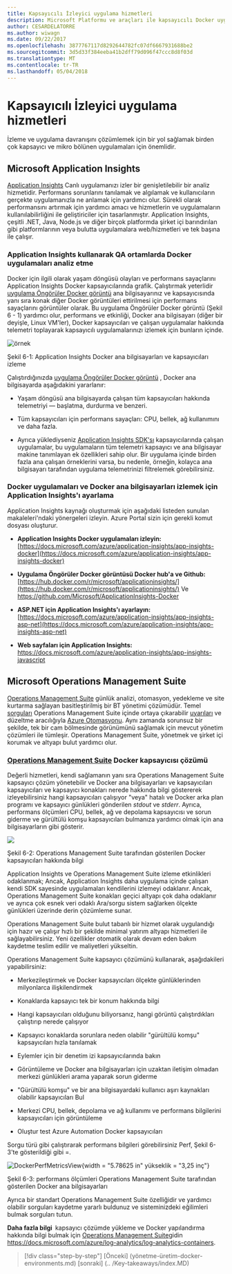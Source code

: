 ```yaml
---
title: Kapsayıcılı İzleyici uygulama hizmetleri
description: Microsoft Platformu ve araçları ile kapsayıcılı Docker uygulama yaşam döngüsü
author: CESARDELATORRE
ms.author: wiwagn
ms.date: 09/22/2017
ms.openlocfilehash: 3877767117d8292644782fc07df6667931688be2
ms.sourcegitcommit: 3d5d33f384eeba41b2dff79d096f47ccc8d8f03d
ms.translationtype: MT
ms.contentlocale: tr-TR
ms.lasthandoff: 05/04/2018
---
```

# <a name="monitor-containerized-application-services"></a>Kapsayıcılı İzleyici uygulama hizmetleri

İzleme ve uygulama davranışını çözümlemek için bir yol sağlamak birden çok kapsayıcı ve mikro bölünen uygulamaları için önemlidir.

## <a name="microsoft-application-insights"></a>Microsoft Application Insights

[Application Insights](https://docs.microsoft.com/azure/application-insights/app-insights-overview) Canlı uygulamanızı izler bir genişletilebilir bir analiz hizmetidir. Performans sorunlarını tanılamak ve algılamak ve kullanıcıların gerçekte uygulamanızla ne anlamak için yardımcı olur. Sürekli olarak performansını artırmak için yardımcı amacı ve hizmetlerin ve uygulamaların kullanılabilirliğini ile geliştiriciler için tasarlanmıştır. Application Insights, çeşitli .NET, Java, Node.js ve diğer birçok platformda şirket içi barındırılan gibi platformlarının veya bulutta uygulamalara web/hizmetleri ve tek başına ile çalışır.

### <a name="analyzing-docker-apps-in-qa-environments-using-application-insights"></a>Application Insights kullanarak QA ortamlarda Docker uygulamaları analiz etme

Docker için ilgili olarak yaşam döngüsü olayları ve performans sayaçlarını Application Insights Docker kapsayıcılarında grafik. Çalıştırmak yeterlidir [uygulama Öngörüler Docker görüntü](https://hub.docker.com/r/microsoft/applicationinsights/) ana bilgisayarınız ve kapsayıcısında yanı sıra konak diğer Docker görüntüleri ettirilmesi için performans sayaçlarını görüntüler olarak. Bu uygulama Öngörüler Docker görüntü (Şekil 6 - 1) yardımcı olur, performans ve etkinliği, Docker ana bilgisayarı (diğer bir deyişle, Linux VM'ler), Docker kapsayıcıları ve çalışan uygulamalar hakkında telemetri toplayarak kapsayıcılı uygulamalarınızı izlemek için bunların içinde.

![örnek](./media/image1.png)

Şekil 6-1: Application Insights Docker ana bilgisayarları ve kapsayıcıları izleme

Çalıştırdığınızda [uygulama Öngörüler Docker görüntü](https://hub.docker.com/r/microsoft/applicationinsights/) , Docker ana bilgisayarda aşağıdakini yararlanır:

-   Yaşam döngüsü ana bilgisayarda çalışan tüm kapsayıcıları hakkında telemetriyi — başlatma, durdurma ve benzeri.

-   Tüm kapsayıcıları için performans sayaçları: CPU, bellek, ağ kullanımını ve daha fazla.

-   Ayrıca yüklediyseniz [Application Insights SDK'sı](https://docs.microsoft.com/azure/application-insights/app-insights-asp-net) kapsayıcılarında çalışan uygulamalar, bu uygulamaların tüm telemetri kapsayıcı ve ana bilgisayar makine tanımlayan ek özellikleri sahip olur. Bir uygulama içinde birden fazla ana çalışan örneklerini varsa, bu nedenle, örneğin, kolayca ana bilgisayarı tarafından uygulama telemetrinizi filtrelemek görebilirsiniz.

### <a name="setting-up-application-insights-to-monitor-docker-applications-and-docker-hosts"></a>Docker uygulamaları ve Docker ana bilgisayarları izlemek için Application Insights'ı ayarlama

Application Insights kaynağı oluşturmak için aşağıdaki listeden sunulan makaleleri'ndaki yönergeleri izleyin. Azure Portal sizin için gerekli komut dosyası oluşturur.

-   **Application Insights Docker uygulamaları izleyin:**  [https://docs.microsoft.com/azure/application-insights/app-insights-docker](https://docs.microsoft.com/azure/application-insights/app-insights-docker)

-   **Uygulama Öngörüler Docker görüntüsü Docker hub'a ve Github:**  
[https://hub.docker.com/r/microsoft/applicationinsights/](https://hub.docker.com/r/microsoft/applicationinsights/) Ve <https://github.com/Microsoft/ApplicationInsights-Docker>

-   **ASP.NET için Application Insights'ı ayarlayın:**  
[https://docs.microsoft.com/azure/application-insights/app-insights-asp-net](https://docs.microsoft.com/azure/application-insights/app-insights-asp-net)

-   **Web sayfaları için Application Insights:**  
<https://docs.microsoft.com/azure/application-insights/app-insights-javascript>

## <a name="microsoft-operations-management-suite"></a>Microsoft Operations Management Suite

[Operations Management Suite](http://microsoft.com/oms) günlük analizi, otomasyon, yedekleme ve site kurtarma sağlayan basitleştirilmiş bir BT yönetimi çözümüdür. Temel [sorguları](https://blogs.technet.microsoft.com/msoms/2016/01/21/easy-microsoft-operations-management-suite-search-queries/) Operations Management Suite içinde ortaya çıkarabilir [uyarıları](https://docs.microsoft.com/azure/operations-management-suite/operations-management-suite-monitoring-alerts) ve düzeltme aracılığıyla [Azure Otomasyonu](https://docs.microsoft.com/azure/automation/). Aynı zamanda sorunsuz bir şekilde, tek bir cam bölmesinde görünümünü sağlamak için mevcut yönetim çözümleri ile tümleşir. Operations Management Suite, yönetmek ve şirket içi korumak ve altyapı bulut yardımcı olur.

### <a name="operations-management-suitehttpmicrosoftcomoms-container-solution-for-docker"></a>[Operations Management Suite](http://microsoft.com/oms) Docker kapsayıcısı çözümü

Değerli hizmetleri, kendi sağlamanın yanı sıra Operations Management Suite kapsayıcı çözüm yönetebilir ve Docker ana bilgisayarları ve kapsayıcıları kapsayıcıları ve kapsayıcı konakları nerede hakkında bilgi göstererek izleyebilirsiniz hangi kapsayıcıları çalışıyor "veya" hatalı ve Docker arka plan programı ve kapsayıcı günlükleri gönderilen *stdout* ve *stderr*. Ayrıca, performans ölçümleri CPU, bellek, ağ ve depolama kapsayıcısı ve sorun giderme ve gürültülü komşu kapsayıcıları bulmanıza yardımcı olmak için ana bilgisayarların gibi gösterir.

![](./media/image2.png)

Şekil 6-2: Operations Management Suite tarafından gösterilen Docker kapsayıcıları hakkında bilgi

Application Insights ve Operations Management Suite izleme etkinlikleri odaklanmak; Ancak, Application Insights daha uygulama içinde çalışan kendi SDK sayesinde uygulamaları kendilerini izlemeyi odaklanır. Ancak, Operations Management Suite konakları geçici altyapı çok daha odaklanır ve ayrıca çok esnek veri odaklı Ara/sorgu sistem sağlarken ölçekte günlükleri üzerinde derin çözümleme sunar.

Operations Management Suite bulut tabanlı bir hizmet olarak uygulandığı için hazır ve çalışır hızlı bir şekilde minimal yatırım altyapı hizmetleri ile sağlayabilirsiniz. Yeni özellikler otomatik olarak devam eden bakım kaydetme teslim edilir ve maliyetleri yükseltin.

Operations Management Suite kapsayıcı çözümünü kullanarak, aşağıdakileri yapabilirsiniz:

-   Merkezileştirmek ve Docker kapsayıcıları ölçekte günlüklerinden milyonlarca ilişkilendirmek

-   Konaklarda kapsayıcı tek bir konum hakkında bilgi

-   Hangi kapsayıcıları olduğunu biliyorsanız, hangi görüntü çalıştırdıkları çalıştırıp nerede çalışıyor

-   Kapsayıcı konaklarda sorunlara neden olabilir "gürültülü komşu" kapsayıcıları hızla tanılamak

-   Eylemler için bir denetim izi kapsayıcılarında bakın

-   Görüntüleme ve Docker ana bilgisayarları için uzaktan iletişim olmadan merkezi günlükleri arama yaparak sorun giderme

-   "Gürültülü komşu" ve bir ana bilgisayardaki kullanıcı aşırı kaynakları olabilir kapsayıcıları Bul

-   Merkezi CPU, bellek, depolama ve ağ kullanımı ve performans bilgilerini kapsayıcıları için görüntüleme

-   Oluştur test Azure Automation Docker kapsayıcıları

Sorgu türü gibi çalıştırarak performans bilgileri görebilirsiniz Perf, Şekil 6-3'te gösterildiği gibi =.

![DockerPerfMetricsView](./media/image3.png){width = "5.78625 in" yükseklik = "3,25 inç"}

Şekil 6-3: performans ölçümleri Operations Management Suite tarafından gösterilen Docker ana bilgisayarları

Ayrıca bir standart Operations Management Suite özelliğidir ve yardımcı olabilir sorguları kaydetme yararlı buldunuz ve sisteminizdeki eğilimleri bulmak sorguları tutun.

**Daha fazla bilgi** kapsayıcı çözümde yükleme ve Docker yapılandırma hakkında bilgi bulmak için [Operations Management Suite](http://microsoft.com/oms)gidin <https://docs.microsoft.com/azure/log-analytics/log-analytics-containers>.

>[!div class="step-by-step"]
[Önceki] (yönetme-üretim-docker-environments.md) [sonraki] (.. /Key-takeaways/index.MD)
